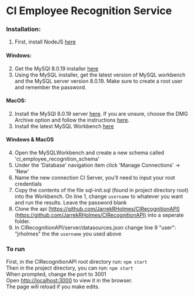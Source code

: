 # CI Employee Recognition Service

### Installation:
1. First, install NodeJS [here](https://nodejs.org/en/download/)

#### Windows:
2. Get the MySQl 8.0.19 installer [here](https://dev.mysql.com/downloads/installer/)
3. Using the MySQL installer, get the latest version of MySQL workbench and the MySQL server version 8.0.19. Make sure to create a root user and remember the password.

#### MacOS:
2. Install the MySQl 8.0.19 server [here](https://dev.mysql.com/downloads/mysql/). If you are unsure, choose the DMG Archive option and follow the instructions [here](https://dev.mysql.com/doc/mysql-osx-excerpt/5.7/en/osx-installation-pkg.html).
3. Install the latest MySQL Workbench [here](https://dev.mysql.com/downloads/workbench/)

#### Windows & MacOS
4. Open the MySQLWorkbench and create a new schema called 'ci_employee_recognition_schema'
5. Under the 'Database' navigation item click 'Manage Connections' -> 'New'
6. Name the new connection CI Server, you'll need to input your root credentials
7. Copy the contents of the file sql-init.sql (found in project directory root) into the Workbench. On line 1, change `username` to whatever you want and run the results. Leave the password blank
8. Clone the api [https://github.com/JarrekRHolmes/CIRecognitionAPI](https://github.com/JarrekRHolmes/CIRecognitionAPI) into a seperate folder.
9. In CIRecognitionAPI/server/datasources.json change line 9 "user": "jrholmes" the the `username` you used above


### To run
First, in the CIRecognitionAPI root directory run: `npm start` <br>
Then in the project directory, you can run: `npm start` <br>
When prompted, change the port to 3001 <br>
Open [http://localhost:3000](http://localhost:3001) to view it in the browser. <br>
The page will reload if you make edits.



